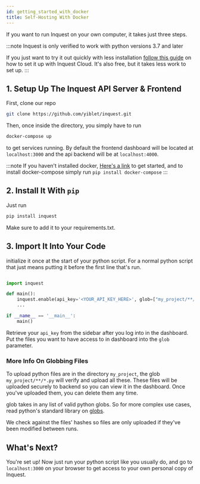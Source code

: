 ```yaml
---
id: getting_started_with_docker
title: Self-Hosting With Docker
---
```


If you want to run Inquest on your own computer, it takes just three
steps.

:::note
Inquest is only verified to work with python versions 3.7 and later

If you just want to try it out quickly with less installation
[follow this guide](getting_started.md) on how to set it up with Inquest Cloud. It's also free, but it takes less work to set up.
:::

## 1. Setup Up The Inquest API Server & Frontend

First, clone our repo

```bash
git clone https://github.com/yiblet/inquest.git
```

Then, once inside the directory, you simply have to run

```bash
docker-compose up
```

to get services running. By default the frontend dashboard will be located at `localhost:3000` and
the api backend will be at `localhost:4000`.

:::note
If you haven't installed docker, [Here's a link](https://docs.docker.com/get-docker/) to get started, and
to install docker-compose simply run `pip install docker-compose`
:::

## 2. Install It With `pip`

Just run

```python
pip install inquest
```

Make sure to add it to your requirements.txt.

## 3. Import It Into Your Code

initialize it once at the start of your python script.
For a normal python script that just means putting it before the
first line that's run.

```python

import inquest

def main():
    inquest.enable(api_key='<YOUR_API_KEY_HERE>', glob=["my_project/**/*.py"])
    ...

if __name__ == '__main__':
    main()
```

Retrieve your `api_key` from the sidebar after you log into in the dashboard. Put the files you want
to have access to in dashboard into the `glob` parameter.

### More Info On Globbing Files

To upload python files are in the directory `my_project`, the glob `my_project/**/*.py` will
verify and upload all these. These files will be uploaded securely to backend so you can view
it in the dashboard. Once you've uploaded them, you can delete them any time.

glob takes in any list of valid python globs. So for more complex use cases, read python's standard
library on [globs](https://docs.python.org/3/library/glob.html).

We check against the files' hashes so files are only uploaded if they've been modified between runs.

## What's Next?

You're set up! Now just run your python script like you usually do, and go to `localhost:3000` on your
browser to get access to your own personal copy of Inquest.
